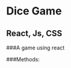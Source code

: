 # Dice Game 
## React, Js, CSS

###A game using react

###Methods:

[comment]: <> (-  Customize winning condition and Color background)

[comment]: <> (-  Sounds and Music)